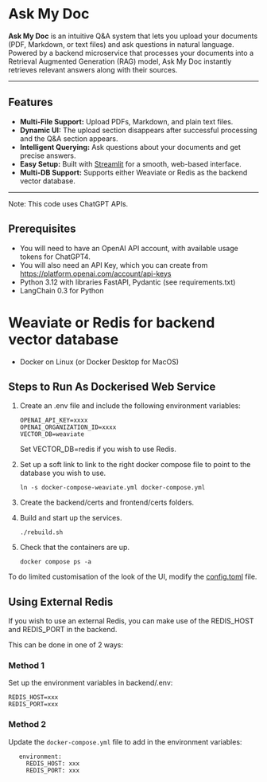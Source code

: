 # Ask My Doc

**Ask My Doc** is an intuitive Q&A system that lets you upload your documents (PDF, Markdown, or text files) and ask questions in natural language. Powered by a backend microservice that processes your documents into a Retrieval Augmented Generation (RAG) model, Ask My Doc instantly retrieves relevant answers along with their sources.

---

## Features

- **Multi-File Support:** Upload PDFs, Markdown, and plain text files.
- **Dynamic UI:** The upload section disappears after successful processing and the Q&A section appears.
- **Intelligent Querying:** Ask questions about your documents and get precise answers.
- **Easy Setup:** Built with [Streamlit](https://streamlit.io/) for a smooth, web-based interface.
- **Multi-DB Support:** Supports either Weaviate or Redis as the backend vector database.

---

Note: This code uses ChatGPT APIs.

## Prerequisites

* You will need to have an OpenAI API account, with available usage tokens for ChatGPT4.
* You will also need an API Key, which you can create from https://platform.openai.com/account/api-keys
* Python 3.12 with libraries FastAPI, Pydantic (see requirements.txt)
* LangChain 0.3 for Python
# Weaviate or Redis for backend vector database
* Docker on Linux (or Docker Desktop for MacOS)

## Steps to Run As Dockerised Web Service

1. Create an .env file and include the following environment variables:
   ```
   OPENAI_API_KEY=xxxx
   OPENAI_ORGANIZATION_ID=xxxx
   VECTOR_DB=weaviate
   ```
   Set VECTOR_DB=redis if you wish to use Redis.

2. Set up a soft link to link to the right docker compose file to point to the database you wish to use.
   ```
   ln -s docker-compose-weaviate.yml docker-compose.yml
   ```

3. Create the backend/certs and frontend/certs folders.

4. Build and start up the services.
   ```
   ./rebuild.sh 
   ```

4. Check that the containers are up.
   ```
   docker compose ps -a
   ```

To do limited customisation of the look of the UI, modify the [config.toml](frontend/.streamlit/config.toml) file.

## Using External Redis

If you wish to use an external Redis, you can make use of the REDIS_HOST and REDIS_PORT in the backend.

This can be done in one of 2 ways:

### Method 1

Set up the environment variables in backend/.env:
```
REDIS_HOST=xxx
REDIS_PORT=xxx
```

### Method 2

Update the `docker-compose.yml` file to add in the environment variables:
```
   environment:
     REDIS_HOST: xxx
     REDIS_PORT: xxx
```
